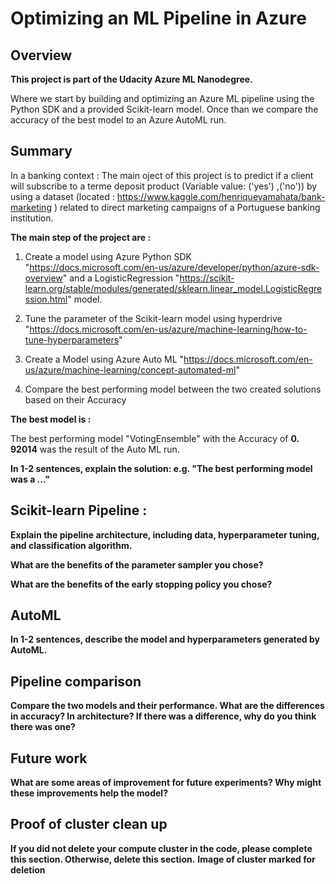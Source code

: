 # Optimizing an ML Pipeline in Azure

## Overview
**This project is part of the Udacity Azure ML Nanodegree.**

Where we start by building and optimizing an Azure ML pipeline using the Python SDK and a provided Scikit-learn model. Once than we compare the accuracy of the best model to an Azure AutoML run. 

## Summary
In a banking context : The main oject of this project is to predict if a client will subscribe to a terme deposit product (Variable value: ('yes') ,('no')) by using a dataset  (located  : https://www.kaggle.com/henriqueyamahata/bank-marketing ) related to direct marketing campaigns of a Portuguese banking institution.

**The main step of the project are :**

1. Create a model using Azure Python SDK "https://docs.microsoft.com/en-us/azure/developer/python/azure-sdk-overview"  and a LogisticRegression "https://scikit-learn.org/stable/modules/generated/sklearn.linear_model.LogisticRegression.html" model.

2. Tune the parameter of the Scikit-learn model using hyperdrive "https://docs.microsoft.com/en-us/azure/machine-learning/how-to-tune-hyperparameters"

3. Create a Model using Azure Auto ML "https://docs.microsoft.com/en-us/azure/machine-learning/concept-automated-ml" 

4. Compare the best performing model between the two created solutions based on their Accuracy 

**The best model is  :**

The best performing model "VotingEnsemble" with the Accuracy of **0.
92014** was the result of the Auto ML run.







**In 1-2 sentences, explain the solution: e.g. "The best performing model was a ..."**

## Scikit-learn Pipeline :
**Explain the pipeline architecture, including data, hyperparameter tuning, and classification algorithm.**

**What are the benefits of the parameter sampler you chose?**

**What are the benefits of the early stopping policy you chose?**

## AutoML
**In 1-2 sentences, describe the model and hyperparameters generated by AutoML.**

## Pipeline comparison
**Compare the two models and their performance. What are the differences in accuracy? In architecture? If there was a difference, why do you think there was one?**

## Future work
**What are some areas of improvement for future experiments? Why might these improvements help the model?**

## Proof of cluster clean up
**If you did not delete your compute cluster in the code, please complete this section. Otherwise, delete this section.**
**Image of cluster marked for deletion**
